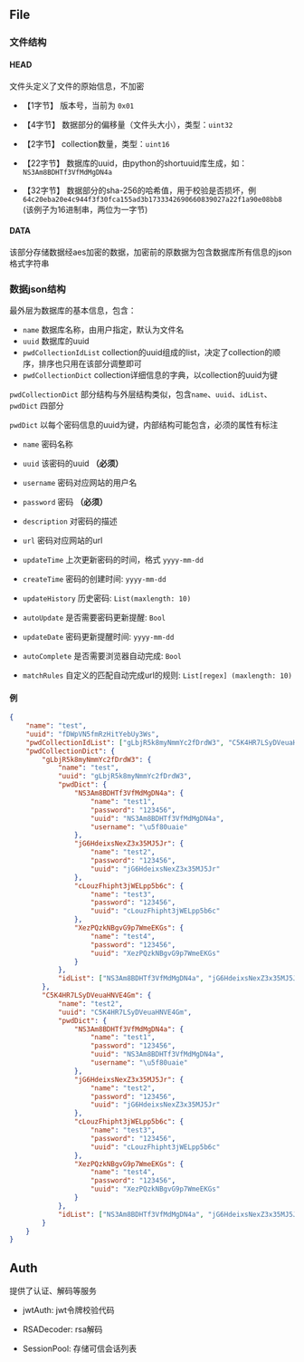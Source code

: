 ## File

### 文件结构

#### HEAD

文件头定义了文件的原始信息，不加密

* 【1字节】 版本号，当前为 `0x01`
  
* 【4字节】 数据部分的偏移量（文件头大小），类型：`uint32`

* 【2字节】 collection数量，类型：`uint16`

* 【22字节】 数据库的uuid，由python的shortuuid库生成，如：`NS3Am8BDHTf3VfMdMgDN4a`

* 【32字节】 数据部分的sha-256的哈希值，用于校验是否损坏，例`64c20eba20e4c944f3f30fca155ad3b1733342690660839027a22f1a90e08bb8` (该例子为16进制串，两位为一字节)


#### DATA

该部分存储数据经aes加密的数据，加密前的原数据为包含数据库所有信息的json格式字符串

### 数据json结构

最外层为数据库的基本信息，包含：
* `name` 数据库名称，由用户指定，默认为文件名
* `uuid` 数据库的uuid
* `pwdCollectionIdList` collection的uuid组成的list，决定了collection的顺序，排序也只用在该部分调整即可
* `pwdCollectionDict` collection详细信息的字典，以collection的uuid为键

`pwdCollectionDict` 部分结构与外层结构类似，包含`name`、`uuid`、`idList`、`pwdDict` 四部分

`pwdDict` 以每个密码信息的uuid为键，内部结构可能包含，必须的属性有标注

* `name` 密码名称

* `uuid` 该密码的uuid **（必须）**

* `username`  密码对应网站的用户名

* `password`  密码 **（必须）**

* `description`  对密码的描述

* `url`  密码对应网站的url

* `updateTime`  上次更新密码的时间，格式 `yyyy-mm-dd`

* `createTime`  密码的创建时间:  `yyyy-mm-dd`

* `updateHistory`  历史密码:  `List(maxlength: 10)`

* `autoUpdate`  是否需要密码更新提醒:  `Bool`

* `updateDate`  密码更新提醒时间:  `yyyy-mm-dd`

* `autoComplete`  是否需要浏览器自动完成:  `Bool`

* `matchRules`  自定义的匹配自动完成url的规则:  `List[regex] (maxlength: 10)`

#### 例

```json
{
    "name": "test",
    "uuid": "fDWpVN5fmRzHitYebUy3Ws",
    "pwdCollectionIdList": ["gLbjR5k8myNmmYc2fDrdW3", "C5K4HR7LSyDVeuaHNVE4Gm"],
    "pwdCollectionDict": {
        "gLbjR5k8myNmmYc2fDrdW3": {
            "name": "test",
            "uuid": "gLbjR5k8myNmmYc2fDrdW3",
            "pwdDict": {
                "NS3Am8BDHTf3VfMdMgDN4a": {
                    "name": "test1",
                    "password": "123456",
                    "uuid": "NS3Am8BDHTf3VfMdMgDN4a",
                    "username": "\u5f80uaie"
                },
                "jG6HdeixsNexZ3x35MJ5Jr": {
                    "name": "test2",
                    "password": "123456",
                    "uuid": "jG6HdeixsNexZ3x35MJ5Jr"
                },
                "cLouzFhipht3jWELpp5b6c": {
                    "name": "test3",
                    "password": "123456",
                    "uuid": "cLouzFhipht3jWELpp5b6c"
                },
                "XezPQzkNBgvG9p7WmeEKGs": {
                    "name": "test4",
                    "password": "123456",
                    "uuid": "XezPQzkNBgvG9p7WmeEKGs"
                }
            },
            "idList": ["NS3Am8BDHTf3VfMdMgDN4a", "jG6HdeixsNexZ3x35MJ5Jr", "cLouzFhipht3jWELpp5b6c", "XezPQzkNBgvG9p7WmeEKGs"]
        },
        "C5K4HR7LSyDVeuaHNVE4Gm": {
            "name": "test2",
            "uuid": "C5K4HR7LSyDVeuaHNVE4Gm",
            "pwdDict": {
                "NS3Am8BDHTf3VfMdMgDN4a": {
                    "name": "test1",
                    "password": "123456",
                    "uuid": "NS3Am8BDHTf3VfMdMgDN4a",
                    "username": "\u5f80uaie"
                },
                "jG6HdeixsNexZ3x35MJ5Jr": {
                    "name": "test2",
                    "password": "123456",
                    "uuid": "jG6HdeixsNexZ3x35MJ5Jr"
                },
                "cLouzFhipht3jWELpp5b6c": {
                    "name": "test3",
                    "password": "123456",
                    "uuid": "cLouzFhipht3jWELpp5b6c"
                },
                "XezPQzkNBgvG9p7WmeEKGs": {
                    "name": "test4",
                    "password": "123456",
                    "uuid": "XezPQzkNBgvG9p7WmeEKGs"
                }
            },
            "idList": ["NS3Am8BDHTf3VfMdMgDN4a", "jG6HdeixsNexZ3x35MJ5Jr", "cLouzFhipht3jWELpp5b6c", "XezPQzkNBgvG9p7WmeEKGs"]
        }
    }
}
```

## Auth

提供了认证、解码等服务

* jwtAuth: jwt令牌校验代码

* RSADecoder: rsa解码

* SessionPool: 存储可信会话列表